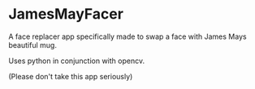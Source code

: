 # JamesMayFacer

A face replacer app specifically made to swap a face with James Mays beautiful mug.

Uses python in conjunction with opencv.

(Please don't take this app seriously)